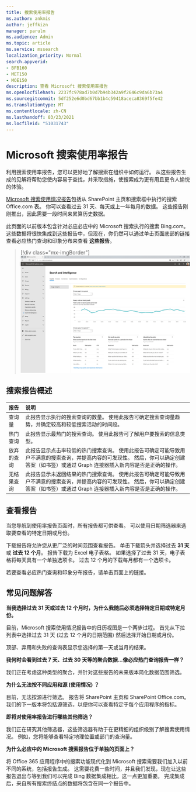 ```yaml
---
title: 搜索使用率报告
ms.author: ankmis
author: jeffkizn
manager: parulm
ms.audience: Admin
ms.topic: article
ms.service: mssearch
localization_priority: Normal
search.appverid:
- BFB160
- MET150
- MOE150
description: 查看 Microsoft 搜索使用率报告
ms.openlocfilehash: 2237fc978ad7b0d7b94b342a9f2646c9da6b73a4
ms.sourcegitcommit: 5df252e6d0bd67bb1b4c59418aceca8369f5fe42
ms.translationtype: MT
ms.contentlocale: zh-CN
ms.lasthandoff: 03/23/2021
ms.locfileid: "51031743"
---
```

# <a name="microsoft-search-usage-reports"></a>Microsoft 搜索使用率报告

利用搜索使用率报告，您可以更好地了解搜索在组织中如何运行。 从这些报告生成的见解将帮助您使内容易于查找，[](./make-content-easy-to-find.md)并采取措施，使搜索成为更有用且更令人愉悦的体验。

[Microsoft 搜索使用情况报告](https://admin.microsoft.com/Adminportal/Home?#/MicrosoftSearch/insights)包括从 SharePoint 主页和搜索框中执行的搜索 Office.com 表。 你可以查看过去 31 天、每天或上一年每月的数据。 这些报告刚刚推出，因此需要一段时间来累算历史数据。

此页面的以前版本包含针对必应必应中的 Microsoft 搜索执行的搜索 Bing.com。 这些数据将很快集成到这些报告中，但现在，你仍然可以通过单击页面底部的链接查看必应热门查询和印象分布来查看 **这些报告**。

> [!div class="mx-imgBorder"]
> ![搜索使用率报告仪表板](media/usage-reports/usage_reports_v2.png)

## <a name="overview-of-search-reports"></a>搜索报告概述

| 报告 | 说明 |
|:-----|:-----|
|查询量|此报告显示执行的搜索查询的数量。 使用此报告可确定搜索查询量趋势，并确定较高和较低搜索活动的时间段。|
|热门查询|此报告显示最热门的搜索查询。 使用此报告可了解用户要搜索的信息类型。|
|放弃的查询|此报告显示点击率较低的热门搜索查询。 使用此报告可确定可能导致用户不满意的搜索查询，并提高内容的可发现性。 然后，你可以确定创建答案（如书签）或通过 Graph 连接器插入新内容是否是正确的操作。|
|无结果查询|此报告显示未返回结果的热门搜索查询。 使用此报告可确定可能导致用户不满意的搜索查询，并提高内容的可发现性。 然后，你可以确定创建答案（如书签）或通过 Graph 连接器插入新内容是否是正确的操作。|

## <a name="viewing-reports"></a>查看报告

当您导航到使用率报告页面时，所有报告都可供查看。 可以使用日期筛选器来选取要查看的特定日期或月份。

下载报告将允许您从更广泛的时间范围查看报告。 单击下载箭头并选择过去 **31 天** 或 **过去 12 个月**。 报告下载为 Excel 电子表格。 如果选择了过去 31 天，电子表格将每天具有一个单独选项卡。 过去 12 个月的下载每月都有一个选项卡。

若要查看必应热门查询和印象分布报告，请单击页面上的链接。

## <a name="frequently-asked-questions"></a>常见问题解答

**当我选择过去 31 天或过去 12 个月时，为什么我随后必须选择特定日期或特定月份。**

目前，Microsoft 搜索使用情况报告中的日历视图是一个两步过程。 首先从下拉列表中选择过去 31 天 (过去 12 个月的日期范围) 然后选择开始日期或月份。

顶部、弃用和失败的查询表显示您选择的第一天或当月的结果。

**我何时会看到过去 7 天、过去 30 天等的聚合数据...像必应热门查询报告一样？**

我们正在考虑这种类型的聚合，并针对这些报告的未来版本简化数据范围筛选。

**为什么无法按不同应用和源 (使用情况) ？**

目前，无法按源进行筛选。 报告将 SharePoint 主页和 SharePoint Office.com。 我们的下一版本将包括源筛选，以便你可以查看特定于每个应用程序的指标。

**即将对使用率报告进行哪些其他筛选？**

我们正在研究其他筛选器，这些筛选器有助于在更精细的组织级别了解搜索使用情况。 例如，您将能够查看特定地理位置或部门的查询量。

**为什么必应中的 Microsoft 搜索报告位于单独的页面上？**

将 Office 365 应用程序中的搜索功能现代化到 Microsoft 搜索需要我们加入以前不同的系统，包括报告生成。 这需要花费一些时间，并且我们发现，现在让这些报告退出与等到我们可以完成 Bing 数据集成相比，这一点更加重要。 完成集成后，来自所有搜索终结点的数据将包含在同一个报告中。